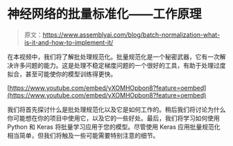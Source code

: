 # 神经网络的批量标准化——工作原理

> 原文：<https://www.assemblyai.com/blog/batch-normalization-what-is-it-and-how-to-implement-it/>

在本视频中，我们将了解批处理规范化。批量规范化是一个秘密武器，它有一次解决许多问题的能力。这是处理不稳定梯度问题的一个很好的工具，有助于处理过度拟合，甚至可能使你的模型训练得更快。

[https://www.youtube.com/embed/yXOMHOpbon8?feature=oembed](https://www.youtube.com/embed/yXOMHOpbon8?feature=oembed)

我们将首先探讨什么是批处理规范化以及它是如何工作的。稍后我们将讨论为什么你可能想在你的项目中使用它，以及它的一些好处。最后，我们将学习如何使用 Python 和 Keras 将批量学习应用于您的模型。尽管使用 Keras 应用批量规范化相当简单，但我们将触及一些可能需要特别注意的细节。